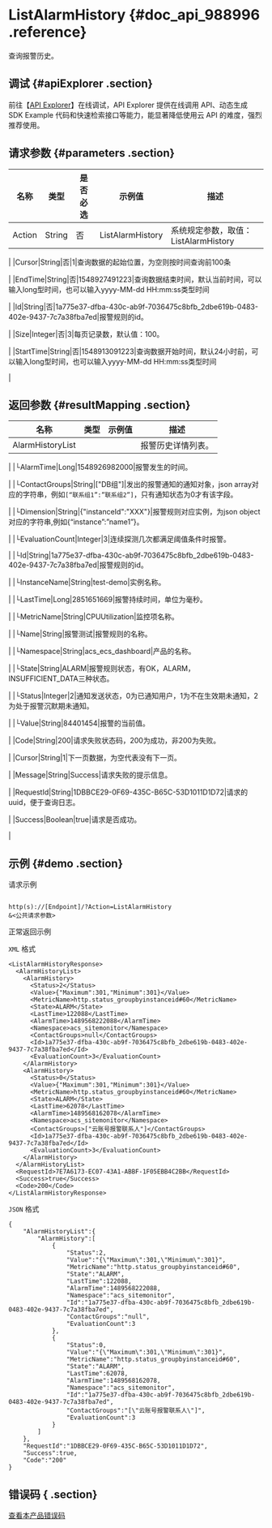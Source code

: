 # ListAlarmHistory {#doc_api_988996 .reference}

查询报警历史。

## 调试 {#apiExplorer .section}

前往【[API Explorer](https://api.aliyun.com/#product=Cms&api=ListAlarmHistory)】在线调试，API Explorer 提供在线调用 API、动态生成 SDK Example 代码和快速检索接口等能力，能显著降低使用云 API 的难度，强烈推荐使用。

## 请求参数 {#parameters .section}

|名称|类型|是否必选|示例值|描述|
|--|--|----|---|--|
|Action|String|否|ListAlarmHistory|系统规定参数，取值：ListAlarmHistory

 |
|Cursor|String|否|1|查询数据的起始位置，为空则按时间查询前100条

 |
|EndTime|String|否|1548927491223|查询数据结束时间，默认当前时间，可以输入long型时间，也可以输入yyyy-MM-dd HH:mm:ss类型时间

 |
|Id|String|否|1a775e37-dfba-430c-ab9f-7036475c8bfb\_2dbe619b-0483-402e-9437-7c7a38fba7ed|报警规则的id。

 |
|Size|Integer|否|3|每页记录数，默认值：100。

 |
|StartTime|String|否|1548913091223|查询数据开始时间，默认24小时前，可以输入long型时间，也可以输入yyyy-MM-dd HH:mm:ss类型时间

 |

## 返回参数 {#resultMapping .section}

|名称|类型|示例值|描述|
|--|--|---|--|
|AlarmHistoryList| | |报警历史详情列表。

 |
|└AlarmTime|Long|1548926982000|报警发生的时间。

 |
|└ContactGroups|String|\["DB组"\]|发出的报警通知的通知对象，json array对应的字符串，例如`[“联系组1”:”联系组2”]`，只有通知状态为0才有该字段。

 |
|└Dimension|String|\{"instanceId":"XXX"\}|报警规则对应实例，为json object对应的字符串,例如\{“instance”:”name1”\}。

 |
|└EvaluationCount|Integer|3|连续探测几次都满足阈值条件时报警。

 |
|└Id|String|1a775e37-dfba-430c-ab9f-7036475c8bfb\_2dbe619b-0483-402e-9437-7c7a38fba7ed|报警规则的id。

 |
|└InstanceName|String|test-demo|实例名称。

 |
|└LastTime|Long|2851651669|报警持续时间，单位为毫秒。

 |
|└MetricName|String|CPUUtilization|监控项名称。

 |
|└Name|String|报警测试|报警规则的名称。

 |
|└Namespace|String|acs\_ecs\_dashboard|产品的名称。

 |
|└State|String|ALARM|报警规则状态，有OK，ALARM，INSUFFICIENT\_DATA三种状态。

 |
|└Status|Integer|2|通知发送状态，0为已通知用户，1为不在生效期未通知，2为处于报警沉默期未通知。

 |
|└Value|String|84401454|报警的当前值。

 |
|Code|String|200|请求失败状态码，200为成功，非200为失败。

 |
|Cursor|String|1|下一页数据，为空代表没有下一页。

 |
|Message|String|Success|请求失败的提示信息。

 |
|RequestId|String|1DBBCE29-0F69-435C-B65C-53D1011D1D72|请求的uuid，便于查询日志。

 |
|Success|Boolean|true|请求是否成功。

 |

## 示例 {#demo .section}

请求示例

``` {#request_demo}

http(s)://[Endpoint]/?Action=ListAlarmHistory
&<公共请求参数>

```

正常返回示例

`XML` 格式

``` {#xml_return_success_demo}
<ListAlarmHistoryResponse>
  <AlarmHistoryList>
    <AlarmHistory>
      <Status>2</Status>
      <Value>{"Maximum":301,"Minimum":301}</Value>
      <MetricName>http.status_groupbyinstanceid#60</MetricName>
      <State>ALARM</State>
      <LastTime>122088</LastTime>
      <AlarmTime>1489568222088</AlarmTime>
      <Namespace>acs_sitemonitor</Namespace>
      <ContactGroups>null</ContactGroups>
      <Id>1a775e37-dfba-430c-ab9f-7036475c8bfb_2dbe619b-0483-402e-9437-7c7a38fba7ed</Id>
      <EvaluationCount>3</EvaluationCount>
    </AlarmHistory>
    <AlarmHistory>
      <Status>0</Status>
      <Value>{"Maximum":301,"Minimum":301}</Value>
      <MetricName>http.status_groupbyinstanceid#60</MetricName>
      <State>ALARM</State>
      <LastTime>62078</LastTime>
      <AlarmTime>1489568162078</AlarmTime>
      <Namespace>acs_sitemonitor</Namespace>
      <ContactGroups>["云账号报警联系人"]</ContactGroups>
      <Id>1a775e37-dfba-430c-ab9f-7036475c8bfb_2dbe619b-0483-402e-9437-7c7a38fba7ed</Id>
      <EvaluationCount>3</EvaluationCount>
    </AlarmHistory>
  </AlarmHistoryList>
  <RequestId>7E7A6173-EC07-43A1-ABBF-1F05EBB4C2BB</RequestId>
  <Success>true</Success>
  <Code>200</Code>
</ListAlarmHistoryResponse>

```

`JSON` 格式

``` {#json_return_success_demo}
{
	"AlarmHistoryList":{
		"AlarmHistory":[
			{
				"Status":2,
				"Value":"{\"Maximum\":301,\"Minimum\":301}",
				"MetricName":"http.status_groupbyinstanceid#60",
				"State":"ALARM",
				"LastTime":122088,
				"AlarmTime":1489568222088,
				"Namespace":"acs_sitemonitor",
				"Id":"1a775e37-dfba-430c-ab9f-7036475c8bfb_2dbe619b-0483-402e-9437-7c7a38fba7ed",
				"ContactGroups":"null",
				"EvaluationCount":3
			},
			{
				"Status":0,
				"Value":"{\"Maximum\":301,\"Minimum\":301}",
				"MetricName":"http.status_groupbyinstanceid#60",
				"State":"ALARM",
				"LastTime":62078,
				"AlarmTime":1489568162078,
				"Namespace":"acs_sitemonitor",
				"Id":"1a775e37-dfba-430c-ab9f-7036475c8bfb_2dbe619b-0483-402e-9437-7c7a38fba7ed",
				"ContactGroups":"[\"云账号报警联系人\"]",
				"EvaluationCount":3
			}
		]
	},
	"RequestId":"1DBBCE29-0F69-435C-B65C-53D1011D1D72",
	"Success":true,
	"Code":"200"
}
```

## 错误码 { .section}

[查看本产品错误码](https://error-center.aliyun.com/status/product/Cms)

